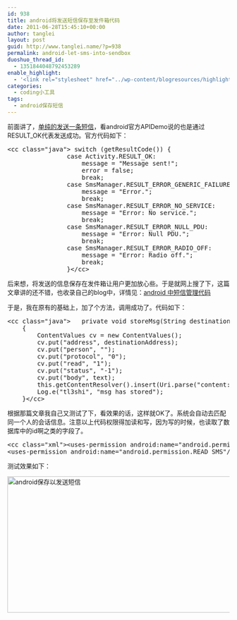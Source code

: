```yaml
---
id: 938
title: android将发送短信保存至发件箱代码
date: 2011-06-28T15:45:10+00:00
author: tanglei
layout: post
guid: http://www.tanglei.name/?p=938
permalink: android-let-sms-into-sendbox
duoshuo_thread_id:
  - 1351844048792453289
enable_highlight:
  - '<link rel="stylesheet" href="../wp-content/blogresources/highlightconfig/highlight.default.min.css"><script src="../wp-content/blogresources/highlightconfig/jquery-2.1.4.min.js"></script><script src="../wp-content/blogresources/highlightconfig/enable_highlight.js"></script>'
categories:
  - coding小工具
tags:
  - android保存短信
---
```

前面讲了，[单纯的发送一条短信](http://www.tanglei.name/android-send-sms/)，看android官方APIDemo说的也是通过RESULT_OK代表发送成功。官方代码如下： 

<pre>&lt;cc class="java"> switch (getResultCode()) {
                case Activity.RESULT_OK:
                    message = "Message sent!";
                    error = false;
                    break;
                case SmsManager.RESULT_ERROR_GENERIC_FAILURE:
                    message = "Error.";
                    break;
                case SmsManager.RESULT_ERROR_NO_SERVICE:
                    message = "Error: No service.";
                    break;
                case SmsManager.RESULT_ERROR_NULL_PDU:
                    message = "Error: Null PDU.";
                    break;
                case SmsManager.RESULT_ERROR_RADIO_OFF:
                    message = "Error: Radio off.";
                    break;
                }&lt;/cc></pre>

后来想，将发送的信息保存在发件箱让用户更加放心些。于是就网上搜了下，这篇文章讲的还不错，也收录自己的blog中，详情见：[android 中短信管理代码](http://www.tanglei.name/android-manage-sms)
  
于是，我在原有的基础上，加了个方法，调用成功了。代码如下：

<pre>&lt;cc class="java">	private void storeMsg(String destinationAddress, String text)
	{
		ContentValues cv = new ContentValues();
		cv.put("address", destinationAddress);
		cv.put("person", "");
		cv.put("protocol", "0");
		cv.put("read", "1");
		cv.put("status", "-1");
		cv.put("body", text);
		this.getContentResolver().insert(Uri.parse("content://sms/sent"), cv);
		Log.e("tl3shi", "msg has stored");
	}&lt;/cc></pre>

根据那篇文章我自己又测试了下，看效果的话，这样就OK了。系统会自动去匹配同一个人的会话信息。注意以上代码权限得加读和写，因为写的时候，也读取了数据库中的id啊之类的字段了。 

<pre>&lt;cc class="xml">&lt;uses-permission android:name="android.permission.WRITE_SMS"/> 
&lt;uses-permission android:name="android.permission.READ_SMS"/>&lt;/cc></pre>

测试效果如下：
  
[<img src="http://www.tanglei.name/wp-content/uploads/2011/06/android-msg-into-sendbox.jpg" alt="android保存以发送短信" title="android保存以发送短信" width="725" height="309" class="aligncenter size-full wp-image-939" />](http://www.tanglei.name/wp-content/uploads/2011/06/android-msg-into-sendbox.jpg)
